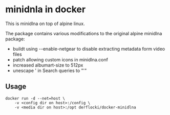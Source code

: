 # minidnla in docker

This is minidlna on top of alpine linux.


The package contains various modifications to the original alpine minidlna package:
* buildt using --enable-netgear to disable extracting metadata form video files
* patch allowing custom icons in minidlna.conf
* increased albumart-size to 512px
* unescape &#39; in Search queries to "'"
## Usage

```
docker run -d --net=host \
	-v <config dir on host>:/config \
	-v <media dir on host>:/opt derflocki/docker-minidlna
```

